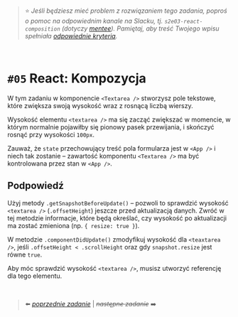 > :star: _Jeśli będziesz mieć problem z rozwiązaniem tego zadania, poproś o pomoc na odpowiednim kanale na Slacku, tj. `s2e03-react-composition` (dotyczy [mentee](https://devmentor.pl/mentoring-javascript/)). Pamiętaj, aby treść Twojego wpisu spełniała [odpowiednie kryteria](https://devmentor.pl/jak-prosic-o-pomoc/)._

&nbsp;

# `#05` React: Kompozycja

W tym zadaniu w komponencie `<Textarea />` stworzysz pole tekstowe, które zwiększa swoją wysokość wraz z rosnącą liczbą wierszy.

Wysokość elementu `<textarea />` ma się zacząć zwiększać w momencie, w którym normalnie pojawiłby się pionowy pasek przewijania, i skończyć rosnąć przy wysokości `100px`.

Zauważ, że `state` przechowujący treść pola formularza jest w `<App />` i niech tak zostanie – zawartość komponentu `<Textarea />` ma być kontrolowana przez stan w `<App />`.

## Podpowiedź

Użyj metody `.getSnapshotBeforeUpdate()` – pozwoli to sprawdzić wysokość `<textarea />` (`.offsetHeight`) jeszcze przed aktualizacją danych. Zwróć w tej metodzie informacje, które będą określać, czy wysokość po aktualizacji ma zostać zmieniona (np. `{ resize: true }`).

W metodzie `.componentDidUpdate()` zmodyfikuj wysokość dla `<teaxtarea />`, jeśli `.offsetHeight < .scrollHeight` oraz gdy `snapshot.resize` jest równe `true`.

Aby móc sprawdzić wysokość `<textarea />`, musisz utworzyć referencję dla tego elementu.

&nbsp;

> :arrow_left: [_poprzednie zadanie_](./../04) | ~~_następne zadanie_~~ :arrow_right:
